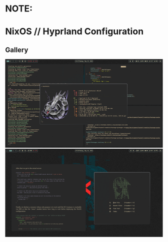   # NOTE:
# NixOS // Hyprland Configuration

## Gallery
![](./.github/screenshot-1.png)
![](./.github/screenshot-2.png)
